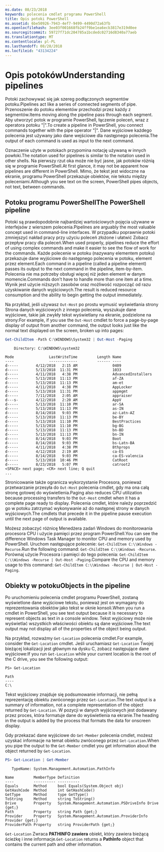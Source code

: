```yaml
---
ms.date: 08/23/2018
keywords: polecenia cmdlet programu PowerShell
title: Opis potoki PowerShell
ms.assetid: 6be50926-7943-4ef7-9499-4490d72a63fb
ms.openlocfilehash: 3ee03f001668fb24ff9be1ea6ecb3817e319d0ee
ms.sourcegitcommit: 59727f71dc204785a1bcdedc02716d8340a77aeb
ms.translationtype: MT
ms.contentlocale: pl-PL
ms.lasthandoff: 08/28/2018
ms.locfileid: "43134224"
---
```

# <a name="understanding-pipelines"></a><span data-ttu-id="32d5b-103">Opis potoków</span><span class="sxs-lookup"><span data-stu-id="32d5b-103">Understanding pipelines</span></span>

<span data-ttu-id="32d5b-104">Potoki zachowywać się jak szereg podłączonych segmentów potoku.</span><span class="sxs-lookup"><span data-stu-id="32d5b-104">Pipelines act like a series of connected segments of pipe.</span></span> <span data-ttu-id="32d5b-105">Przenoszenie do potoku elementów przechodzi przez każdy z segmentów.</span><span class="sxs-lookup"><span data-stu-id="32d5b-105">Items moving along the pipeline pass through each segment.</span></span> <span data-ttu-id="32d5b-106">Aby utworzyć potok w programie PowerShell, łączenie poleceń, wraz z operatora potoku "|".</span><span class="sxs-lookup"><span data-stu-id="32d5b-106">To create a pipeline in PowerShell, you connect commands together with the pipe operator "|".</span></span> <span data-ttu-id="32d5b-107">Dane wyjściowe każdego polecenia jest używany jako dane wejściowe dla następnego polecenia.</span><span class="sxs-lookup"><span data-stu-id="32d5b-107">The output of each command is used as input to the next command.</span></span>

<span data-ttu-id="32d5b-108">Oznaczenie użyte w potokach przypomina notację używaną w innych powłoki.</span><span class="sxs-lookup"><span data-stu-id="32d5b-108">The notation used for pipelines is similar to the notation used in other shells.</span></span> <span data-ttu-id="32d5b-109">Na pierwszy rzut oka może nie być jasne, jak potoków różnią się w programie PowerShell.</span><span class="sxs-lookup"><span data-stu-id="32d5b-109">At first glance, it may not be apparent how pipelines are different in PowerShell.</span></span> <span data-ttu-id="32d5b-110">Mimo, że tekst jest widoczne na ekranie, programu PowerShell przekazuje obiektów, nie tekstu między poleceniami.</span><span class="sxs-lookup"><span data-stu-id="32d5b-110">Although you see text on the screen, PowerShell pipes objects, not text, between commands.</span></span>

## <a name="the-powershell-pipeline"></a><span data-ttu-id="32d5b-111">Potoku programu PowerShell</span><span class="sxs-lookup"><span data-stu-id="32d5b-111">The PowerShell pipeline</span></span>

<span data-ttu-id="32d5b-112">Potoki są prawdopodobnie najbardziej wartościowych pojęcia używane w interfejsów z wierszem polecenia.</span><span class="sxs-lookup"><span data-stu-id="32d5b-112">Pipelines are arguably the most valuable concept used in command-line interfaces.</span></span> <span data-ttu-id="32d5b-113">W przypadku poprawnie potoki zmniejszyć nakład pracy przy użyciu poleceń złożone i ułatwić Zobacz przepływ pracy dla poleceń.</span><span class="sxs-lookup"><span data-stu-id="32d5b-113">When used properly, pipelines reduce the effort of using complex commands and make it easier to see the flow of work for the commands.</span></span> <span data-ttu-id="32d5b-114">Każde polecenie w potoku (nazywany elementem potoku) przekazuje dane wyjściowe do następnego polecenia w potoku, element przez element.</span><span class="sxs-lookup"><span data-stu-id="32d5b-114">Each command in a pipeline (called a pipeline element) passes its output to the next command in the pipeline, item-by-item.</span></span> <span data-ttu-id="32d5b-115">Polecenia nie ma potrzeby obsługi więcej niż jeden element w danym momencie.</span><span class="sxs-lookup"><span data-stu-id="32d5b-115">Commands don't have to handle more than one item at a time.</span></span> <span data-ttu-id="32d5b-116">Wynik jest użycie niższych zasobów oraz możliwość rozpocząć od razu uzyskiwanie danych wyjściowych.</span><span class="sxs-lookup"><span data-stu-id="32d5b-116">The result is reduced resource consumption and the ability to begin getting the output immediately.</span></span>

<span data-ttu-id="32d5b-117">Na przykład, jeśli używasz `Out-Host` po prostu wymusić wyświetlania strony Strona danych wyjściowych z innego polecenia, wyszukuje dane wyjściowe, takie jak zwykły tekst wyświetlany na ekranie, podzielone na strony:</span><span class="sxs-lookup"><span data-stu-id="32d5b-117">For example, if you use the `Out-Host` cmdlet to force a page-by-page display of output from another command, the output looks just like the normal text displayed on the screen, broken up into pages:</span></span>

```powershell
Get-ChildItem -Path C:\WINDOWS\System32 | Out-Host -Paging
```

```Output
    Directory: C:\WINDOWS\system32

Mode                LastWriteTime         Length Name
----                -------------         ------ ----
d-----        4/12/2018   2:15 AM                0409
d-----        5/13/2018  11:31 PM                1033
d-----        4/11/2018   4:38 PM                AdvancedInstallers
d-----        5/13/2018  11:13 PM                af-ZA
d-----        5/13/2018  11:13 PM                am-et
d-----        4/11/2018   4:38 PM                AppLocker
d-----        5/13/2018  11:31 PM                appmgmt
d-----        7/11/2018   2:05 AM                appraiser
d---s-        4/12/2018   2:20 AM                AppV
d-----        5/13/2018  11:10 PM                ar-SA
d-----        5/13/2018  11:13 PM                as-IN
d-----        8/14/2018   9:03 PM                az-Latn-AZ
d-----        5/13/2018  11:13 PM                be-BY
d-----        5/13/2018  11:10 PM                BestPractices
d-----        5/13/2018  11:10 PM                bg-BG
d-----        5/13/2018  11:13 PM                bn-BD
d-----        5/13/2018  11:13 PM                bn-IN
d-----        8/14/2018   9:03 PM                Boot
d-----        8/14/2018   9:03 PM                bs-Latn-BA
d-----        4/11/2018   4:38 PM                Bthprops
d-----        4/12/2018   2:19 AM                ca-ES
d-----        8/14/2018   9:03 PM                ca-ES-valencia
d-----        5/13/2018  10:46 PM                CatRoot
d-----        8/23/2018   5:07 PM                catroot2
<SPACE> next page; <CR> next line; Q quit
...
```

<span data-ttu-id="32d5b-118">Stronicowanie także ogranicza wykorzystanie Procesora, ponieważ przetwarzanie przesyła do `Out-Host` polecenia cmdlet, gdy ma ona całą stronę gotowej do wyświetlenia.</span><span class="sxs-lookup"><span data-stu-id="32d5b-118">Paging also reduces CPU utilization because processing transfers to the `Out-Host` cmdlet when it has a complete page ready to display.</span></span> <span data-ttu-id="32d5b-119">Polecenia cmdlet, które należy poprzedzić go w potoku zatrzymać wykonywanie aż do następnej strony w danych wyjściowych.</span><span class="sxs-lookup"><span data-stu-id="32d5b-119">The cmdlets that precede it in the pipeline pause execution until the next page of output is available.</span></span>

<span data-ttu-id="32d5b-120">Możesz zobaczyć różnicę Menedżera zadań Windows do monitorowania procesora CPU i użycie pamięci przez program PowerShell.</span><span class="sxs-lookup"><span data-stu-id="32d5b-120">You can see the difference Windows Task Manager to monitor CPU and memory used by PowerShell.</span></span> <span data-ttu-id="32d5b-121">Uruchom następujące polecenie: `Get-ChildItem C:\\Windows -Recurse`.</span><span class="sxs-lookup"><span data-stu-id="32d5b-121">Run the following command: `Get-ChildItem C:\\Windows -Recurse`.</span></span> <span data-ttu-id="32d5b-122">Porównaj użycie Procesora i pamięci do tego polecenia: `Get-ChildItem C:\\Windows -Recurse | Out-Host -Paging`.</span><span class="sxs-lookup"><span data-stu-id="32d5b-122">Compare the CPU and memory usage to this command: `Get-ChildItem C:\\Windows -Recurse | Out-Host -Paging`.</span></span>

## <a name="objects-in-the-pipeline"></a><span data-ttu-id="32d5b-123">Obiekty w potoku</span><span class="sxs-lookup"><span data-stu-id="32d5b-123">Objects in the pipeline</span></span>

<span data-ttu-id="32d5b-124">Po uruchomieniu polecenia cmdlet programu PowerShell, zostaną wyświetlone dane wyjściowe tekstu, ponieważ jest on wymagany do reprezentowania obiektów jako tekst w oknie konsoli.</span><span class="sxs-lookup"><span data-stu-id="32d5b-124">When you run a cmdlet in PowerShell, you see text output because it is necessary to represent objects as text in a console window.</span></span> <span data-ttu-id="32d5b-125">Tekst wyjściowy może nie wyświetlać wszystkich właściwości obiektu są dane wyjściowe.</span><span class="sxs-lookup"><span data-stu-id="32d5b-125">The text output may not display all of the properties of the object being output.</span></span>

<span data-ttu-id="32d5b-126">Na przykład, rozważmy `Get-Location` polecenia cmdlet.</span><span class="sxs-lookup"><span data-stu-id="32d5b-126">For example, consider the `Get-Location` cmdlet.</span></span> <span data-ttu-id="32d5b-127">Jeśli uruchamiasz `Get-Location` Twojej bieżącej lokalizacji jest głównym na dysku C, zobacz następujące dane wyjściowe:</span><span class="sxs-lookup"><span data-stu-id="32d5b-127">If you run `Get-Location` while your current location is the root of the C drive, you see the following output:</span></span>

```
PS> Get-Location

Path
----
C:\
```

<span data-ttu-id="32d5b-128">Tekst wyjściowy znajduje się podsumowanie informacji, nie pełną reprezentację obiektu zwróconego przez `Get-Location`.</span><span class="sxs-lookup"><span data-stu-id="32d5b-128">The text output is a summary of information, not a complete representation of the object returned by `Get-Location`.</span></span> <span data-ttu-id="32d5b-129">W pozycji w danych wyjściowych jest dodawany przez proces, która formatuje dane do wyświetlenia na ekranie.</span><span class="sxs-lookup"><span data-stu-id="32d5b-129">The heading in the output is added by the process that formats the data for onscreen display.</span></span>

<span data-ttu-id="32d5b-130">Gdy przekazać dane wyjściowe do `Get-Member` polecenia cmdlet, możesz uzyskać informacje na temat obiektu zwróconego przez `Get-Location`.</span><span class="sxs-lookup"><span data-stu-id="32d5b-130">When you pipe the output to the `Get-Member` cmdlet you get information about the object returned by `Get-Location`.</span></span>

```powershell
PS> Get-Location | Get-Member
```

```Output
   TypeName: System.Management.Automation.PathInfo

Name         MemberType Definition
----         ---------- ----------
Equals       Method     bool Equals(System.Object obj)
GetHashCode  Method     int GetHashCode()
GetType      Method     type GetType()
ToString     Method     string ToString()
Drive        Property   System.Management.Automation.PSDriveInfo Drive {get;}
Path         Property   string Path {get;}
Provider     Property   System.Management.Automation.ProviderInfo Provider {get;}
ProviderPath Property   string ProviderPath {get;}
```

<span data-ttu-id="32d5b-131">`Get-Location` Zwraca **PATHINFO zawiera** obiekt, który zawiera bieżącą ścieżkę i inne informacje.</span><span class="sxs-lookup"><span data-stu-id="32d5b-131">`Get-Location` returns a **PathInfo** object that contains the current path and other information.</span></span>
